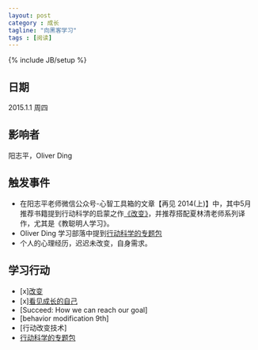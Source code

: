 ```yaml
---
layout: post
category : 成长
tagline: "向黑客学习"
tags : [阅读]
---
```

{% include JB/setup %}

## 日期 ##

2015.1.1 周四

## 影响者 ##

阳志平，Oliver Ding

## 触发事件 ##

* 在阳志平老师微信公众号-心智工具箱的文章【再见 2014(上)】中，其中5月推荐书籍提到行动科学的启蒙之作[《改变》](http://book.douban.com/subject/3006742/)，并推荐搭配夏林清老师系列译作，尤其是《教聪明人学习》。
* Oliver Ding 学习部落中提到[行动科学的专题包](http://www.bagtheweb.com/b/neJ6Zp)
* 个人的心理经历，迟迟未改变，自身需求。

## 学习行动 ##

* [x][改变](http://book.douban.com/subject/3006742/)
* [x][看见成长的自己](https://book.douban.com/subject/6510688/)
* [Succeed: How we can reach our goal]
* [behavior modification 9th]
* [行动改变技术]
* [行动科学的专题包](http://www.bagtheweb.com/b/neJ6Zp)